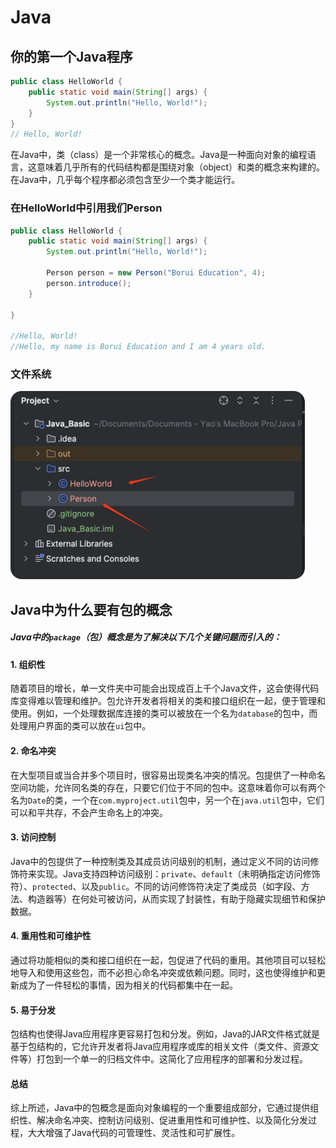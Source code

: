 # Java



## 你的第一个Java程序

```java
public class HelloWorld {
    public static void main(String[] args) {
        System.out.println("Hello, World!");
    }
}
// Hello, World!
```

在Java中，类（class）是一个非常核心的概念。Java是一种面向对象的编程语言，这意味着几乎所有的代码结构都是围绕对象（object）和类的概念来构建的。在Java中，几乎每个程序都必须包含至少一个类才能运行。


### 在HelloWorld中引用我们Person

```java
public class HelloWorld {
    public static void main(String[] args) {
        System.out.println("Hello, World!");

        Person person = new Person("Borui Education", 4);
        person.introduce();
    }

}

//Hello, World!
//Hello, my name is Borui Education and I am 4 years old.
```



### 文件系统

![image-20240401103701198](../../../public/coding/image-20240401103701198.png)









## Java中为什么要有包的概念



##### Java中的`package`（包）概念是为了解决以下几个关键问题而引入的：

#### 1. 组织性

随着项目的增长，单一文件夹中可能会出现成百上千个Java文件，这会使得代码库变得难以管理和维护。包允许开发者将相关的类和接口组织在一起，便于管理和使用。例如，一个处理数据库连接的类可以被放在一个名为`database`的包中，而处理用户界面的类可以放在`ui`包中。

#### 2. 命名冲突

在大型项目或当合并多个项目时，很容易出现类名冲突的情况。包提供了一种命名空间功能，允许同名类的存在，只要它们位于不同的包中。这意味着你可以有两个名为`Date`的类，一个在`com.myproject.util`包中，另一个在`java.util`包中，它们可以和平共存，不会产生命名上的冲突。

#### 3. 访问控制

Java中的包提供了一种控制类及其成员访问级别的机制，通过定义不同的访问修饰符来实现。Java支持四种访问级别：`private`、`default`（未明确指定访问修饰符）、`protected`、以及`public`。不同的访问修饰符决定了类成员（如字段、方法、构造器等）在何处可被访问，从而实现了封装性，有助于隐藏实现细节和保护数据。

#### 4. 重用性和可维护性

通过将功能相似的类和接口组织在一起，包促进了代码的重用。其他项目可以轻松地导入和使用这些包，而不必担心命名冲突或依赖问题。同时，这也使得维护和更新成为了一件轻松的事情，因为相关的代码都集中在一起。

#### 5. 易于分发

包结构也使得Java应用程序更容易打包和分发。例如，Java的JAR文件格式就是基于包结构的，它允许开发者将Java应用程序或库的相关文件（类文件、资源文件等）打包到一个单一的归档文件中。这简化了应用程序的部署和分发过程。

#### 总结

综上所述，Java中的包概念是面向对象编程的一个重要组成部分，它通过提供组织性、解决命名冲突、控制访问级别、促进重用性和可维护性、以及简化分发过程，大大增强了Java代码的可管理性、灵活性和可扩展性。
